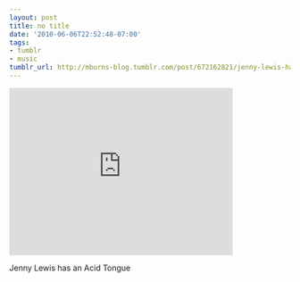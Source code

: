 ```yaml
---
layout: post
title: no title
date: '2010-06-06T22:52:48-07:00'
tags:
- tumblr
- music
tumblr_url: http://mburns-blog.tumblr.com/post/672162821/jenny-lewis-has-an-acid-tongue
---
```

<iframe width="400" height="300"  id="youtube_iframe" src="https://www.youtube.com/embed/2Z-e7XYW1Qk?feature=oembed&amp;enablejsapi=1&amp;origin=http://safe.txmblr.com&amp;wmode=opaque" frameborder="0" allowfullscreen></iframe>

Jenny Lewis has an Acid Tongue

